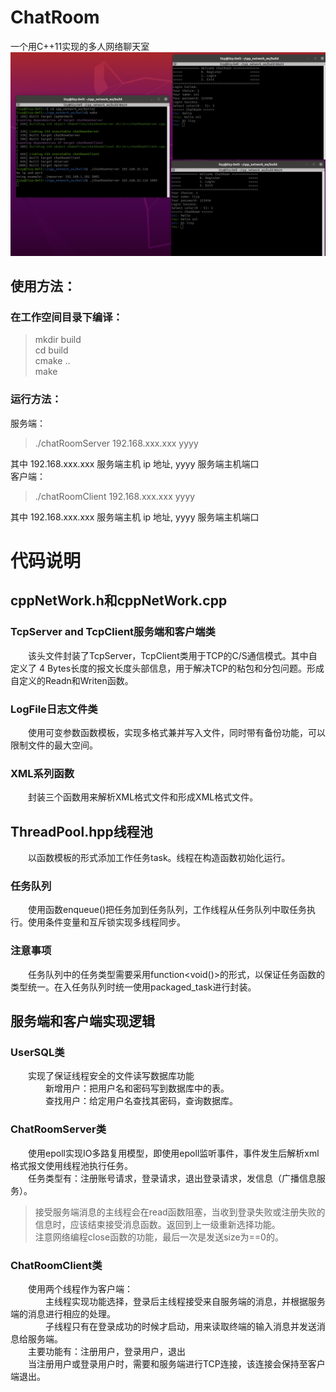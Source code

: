 # ChatRoom  
一个用C++11实现的多人网络聊天室
![github](https://github.com/lizyzzz/ChatRoom/blob/main/Show.jpg)
## 使用方法：
### 在工作空间目录下编译：  
  >mkdir build  
  cd build  
  cmake ..  
  >make  
### 运行方法：  
服务端：  
  >./chatRoomServer 192.168.xxx.xxx yyyy  
  >
  其中 192.168.xxx.xxx 服务端主机 ip 地址, yyyy 服务端主机端口  
客户端：  
  >./chatRoomClient 192.168.xxx.xxx yyyy  
  >
  其中 192.168.xxx.xxx 服务端主机 ip 地址, yyyy 服务端主机端口  

# 代码说明
## cppNetWork.h和cppNetWork.cpp
### TcpServer and TcpClient服务端和客户端类
&emsp;&emsp;该头文件封装了TcpServer，TcpClient类用于TCP的C/S通信模式。其中自定义了 4 Bytes长度的报文长度头部信息，用于解决TCP的粘包和分包问题。形成自定义的Readn和Writen函数。
### LogFile日志文件类
&emsp;&emsp;使用可变参数函数模板，实现多格式兼并写入文件，同时带有备份功能，可以限制文件的最大空间。
### XML系列函数
&emsp;&emsp;封装三个函数用来解析XML格式文件和形成XML格式文件。
## ThreadPool.hpp线程池
&emsp;&emsp;以函数模板的形式添加工作任务task。线程在构造函数初始化运行。
### 任务队列
&emsp;&emsp;使用函数enqueue()把任务加到任务队列，工作线程从任务队列中取任务执行。使用条件变量和互斥锁实现多线程同步。
### 注意事项
&emsp;&emsp;任务队列中的任务类型需要采用function<void()>的形式，以保证任务函数的类型统一。在入任务队列时统一使用packaged_task进行封装。
## 服务端和客户端实现逻辑
### UserSQL类
&emsp;&emsp;实现了保证线程安全的文件读写数据库功能  
&emsp;&emsp;&emsp;&emsp;新增用户：把用户名和密码写到数据库中的表。  
&emsp;&emsp;&emsp;&emsp;查找用户：给定用户名查找其密码，查询数据库。
### ChatRoomServer类
&emsp;&emsp;使用epoll实现IO多路复用模型，即使用epoll监听事件，事件发生后解析xml格式报文使用线程池执行任务。  
&emsp;&emsp;任务类型有：注册账号请求，登录请求，退出登录请求，发信息（广播信息服务）。  
>接受服务端消息的主线程会在read函数阻塞，当收到登录失败或注册失败的信息时，应该结束接受消息函数。返回到上一级重新选择功能。  
>注意网络编程close函数的功能，最后一次是发送size为==0的。
### ChatRoomClient类
&emsp;&emsp;使用两个线程作为客户端：  
&emsp;&emsp;&emsp;&emsp;主线程实现功能选择，登录后主线程接受来自服务端的消息，并根据服务端的消息进行相应的处理。  
&emsp;&emsp;&emsp;&emsp;子线程只有在登录成功的时候才启动，用来读取终端的输入消息并发送消息给服务端。  
&emsp;&emsp;主要功能有：注册用户，登录用户，退出  
&emsp;&emsp;当注册用户或登录用户时，需要和服务端进行TCP连接，该连接会保持至客户端退出。
